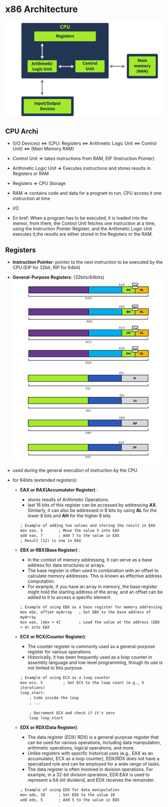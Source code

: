 # x86 Architecture 
![plot](./Architecture.png)
## CPU Archi
- (I/O Devices) <=> (CPU: Registers <=> Arithmetic Logic Unit <=> Control Unit) <=> (Main Memory RAM)
- Control Unit => takes instructions from RAM, EIP (Instruction Pointer)
- Arithmetic Logic Unit => Executes instructions and stores results in Registers or RAM
- Registers => CPU Storage
- RAM => contains code and data for a program to run, CPU access it one instruction at time
- I/O

- En bref: When a program has to be executed, it is loaded into the memor, from there, the Control Unit fetches one instruction at a time, using the Instruction Pointer Register, and the Arithmetic Logic Unit executes it,the results are either stored in the Registers or the RAM.

## Registers
- **Instruction Pointer**: pointer to the next instruction to be executed by the CPU.(EIP for 32bit, RIP for 64bit)

- **General-Purpose Registers**: (32bits/64bits)
![plot](./General_purpose_registers.png)
- used during the general execution of instruction by the CPU.
- for 64bits (extended registers):
    - **EAX or RAX(Accumulator Register)** : 
        - stores results of Arithmetic Operations.
        - last 16 bits of this register can be accessed by addressing **AX**. Similarly, it can also be addressed in 8 bits by using **AL** for the lower 8 bits and **AH** for the higher 8 bits

        ```assembly
        ; Example of adding two values and storing the result in EAX
        mov eax, 5       ; Move the value 5 into EAX
        add eax, 7       ; Add 7 to the value in EAX
        ; Result (12) is now in EAX
        ```

    - **EBX or RBX(Base Register)** :
        - In the context of memory addressing, it can serve as a base address for data structures or arrays.
        - The base register is often used in combination with an offset to calculate memory addresses. This is known as effective address computation.
        - For example, if you have an array in memory, the base register might hold the starting address of the array, and an offset can be added to it to access a specific element.

        ```assembly
        ; Example of using EBX as a base register for memory addressing
        mov ebx, offset myArray   ; Set EBX to the base address of myArray
        mov eax, [ebx + 4]        ; Load the value at the address (EBX + 4) into EAX
        ```

    - **ECX or RCX(Counter Register)**:
        - The counter register is commonly used as a general-purpose register for various operations.
        - Historically, it has been frequently used as a loop counter in assembly language and low-level programming, though its use is not limited to this purpose.

        ```assembly
        ; Example of using ECX as a loop counter
        mov ecx, 5         ; Set ECX to the loop count (e.g., 5 iterations)
        loop_start:
            ; Code inside the loop
            ; ...

            ; Decrement ECX and check if it's zero
            loop loop_start
        ```
    - **EDX or RDX(Data Register)**: 
        - The data register (EDX/ RDX) is a general-purpose register that can be used for various operations, including data manipulation, arithmetic operations, logical operations, and more.
        - Unlike registers with specific historical uses (e.g., EAX as an accumulator, ECX as a loop counter), EDX/RDX does not have a specialized role and can be employed for a wide range of tasks.
        - The data register is often involved in division operations. For example, in a 32-bit division operation, EDX:EAX is used to represent a 64-bit dividend, and EDX receives the remainder.

        ```assembly
        ; Example of using EDX for data manipulation
        mov edx, 10      ; Set EDX to the value 10
        add edx, 5       ; Add 5 to the value in EDX
        ```